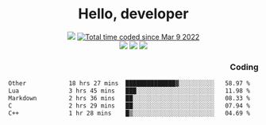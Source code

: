 # <div align='center' >Hello, developer</div>

<div align='center'>
  <a ><img src="https://img.shields.io/badge/dynamic/json?url=https%3A%2F%2Fapi.swo.moe%2Fstats%2Fgithub%2FFree-Aaron-Li&query=count&color=181717&label=GitHub&labelColor=282c34&logo=github&suffix=+follows&cacheSeconds=3600"></a>
  <a href="https://wakatime.com/@fe40087f-8eae-48dc-9950-ad0633db1591"><img src="https://wakatime.com/badge/user/fe40087f-8eae-48dc-9950-ad0633db1591.svg" alt="Total time coded since Mar 9 2022" /></a>
</div>
<div align='center'>
  <a><img src="https://img.shields.io/badge/Rookie-blue?style=plastic&logo=c&logoColor=blue&labelColor=F5B7DB"></a>
  <a><img src="https://img.shields.io/badge/Rookie-blue?style=plastic&logo=c%2B%2B&logoColor=blue&labelColor=F5B7DB"></a> 
  <a><img src="https://img.shields.io/badge/Rookie-blue?style=plastic&logo=python&logoColor=blue&labelColor=F5B7DB"></a> 
</div>

<div align='right'>
  <h3>Coding</h3>
</div>

<!--START_SECTION:waka-->

```txt
Other            18 hrs 27 mins  ██████████████▓░░░░░░░░░░   58.97 %
Lua              3 hrs 45 mins   ███░░░░░░░░░░░░░░░░░░░░░░   11.98 %
Markdown         2 hrs 36 mins   ██░░░░░░░░░░░░░░░░░░░░░░░   08.33 %
C                2 hrs 29 mins   ██░░░░░░░░░░░░░░░░░░░░░░░   07.94 %
C++              1 hr 28 mins    █▒░░░░░░░░░░░░░░░░░░░░░░░   04.69 %
```

<!--END_SECTION:waka-->




